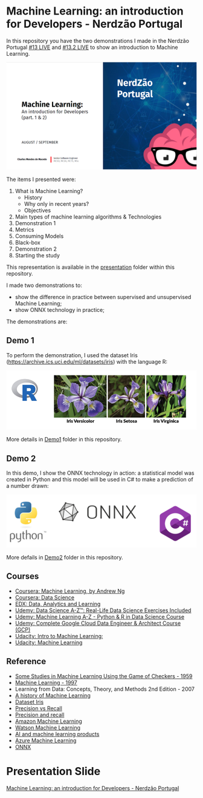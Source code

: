 # Machine Learning: an introduction for Developers - Nerdzão Portugal
In this repository you have the two demonstrations I made in the Nerdzão Portugal [#13 LIVE](https://www.youtube.com/watch?v=ZXRnLtRPtIg) and [#13.2 LIVE](https://www.youtube.com/watch?v=MXe3SJ83JDo) to show an introduction to Machine Learning. 

![Context Menu](image/Presentation.PNG)

The items I presented were:
1. What is Machine Learning?
    * History
    * Why only in recent years? 
    * Objectives 
2. Main types of machine learning algorithms & Technologies
3. Demonstration 1
4. Metrics
6. Consuming Models
5. Black-box
7. Demonstration 2
8. Starting the study

This representation is available in the [presentation](https://github.com/MackMendes/Nerdzao-MachineLearning-AnIntroductionForDeveloper/blob/master/presentation/Machine%20Learning%20-%20An%20introduction%20for%20Developers.pdf) folder within this repository.

I made two demonstrations to:
* show the difference in practice between supervised and unsupervised Machine Learning;
* show ONNX technology in practice;

The demonstrations are:

## Demo 1
To perform the demonstration, I used the dataset Iris (https://archive.ics.uci.edu/ml/datasets/iris) with the language R: 

![Context Menu](image/Demo1.PNG)

More details in [Demo1](https://github.com/MackMendes/Nerdzao-MachineLearning-AnIntroductionForDeveloper/tree/master/Demo1) folder in this repository.

## Demo 2
In this demo, I show the ONNX technology in action: a statistical model was created in Python and this model will be used in C# to make a prediction of a number drawn:

![Context Menu](image/Demo2.PNG)

More defails in [Demo2](https://github.com/MackMendes/Nerdzao-MachineLearning-AnIntroductionForDeveloper/tree/master/Demo2) folder in this repository.

## Courses
* [Coursera: Machine Learning, by Andrew Ng](https://www.coursera.org/learn/machine-learning)
* [Coursera: Data Science](https://pt.coursera.org/specializations/jhu-data-science)
* [EDX: Data, Analytics and Learning](https://www.edx.org/course/data-analyticslearning-utarlingtonx-link5-10x)
* [Udemy: Data Science A-Z™: Real-Life Data Science Exercises Included](https://www.udemy.com/datascience/)
* [Udemy: Machine Learning A-Z - Python & R in Data Science Course](https://www.udemy.com/machinelearning/)
* [Udemy: Complete Google Cloud Data Engineer & Architect Course (GCP)](https://www.udemy.com/gcp-data-engineer-and-cloud-architect)
* [Udacity: Intro to Machine Learning;](https://eu.udacity.com/course/intro-to-machine-learning--ud120)
* [Udacity: Machine Learning](https://eu.udacity.com/course/machine-learning--ud262)

## Reference
* [Some Studies in Machine Learning Using the Game of Checkers - 1959](http://citeseerx.ist.psu.edu/viewdoc/download?doi=10.1.1.368.2254&rep=rep1&type=pdf)
* [Machine Learning - 1997](https://dl.acm.org/citation.cfm?id=541177)
* Learning from Data: Concepts, Theory, and Methods 2nd Edition - 2007
* [A history of Machine Learning](https://cloud.withgoogle.com/build/data-analytics/explore-history-machine-learning/)
* [Dataset Iris](https://archive.ics.uci.edu/ml/datasets/iris)
* [Precision vs Recall](https://towardsdatascience.com/precision-vs-recall-386cf9f89488)
* [Precision and recall](https://en.wikipedia.org/wiki/Precision_and_recall)
* [Amazon Machine Learning](https://aws.amazon.com/machine-learning/)
* [Watson Machine Learning](https://www.ibm.com/cloud/machine-learning)
* [AI and machine learning products](https://cloud.google.com/products/ai/)
* [Azure Machine Learning](https://azure.microsoft.com/pt-br/services/machine-learning-studio/)
* [ONNX](https://onnx.ai/)

# Presentation Slide
[Machine Learning: an introduction for Developers - Nerdzão Portugal](https://github.com/MackMendes/Nerdzao-MachineLearning-AnIntroductionForDeveloper)

